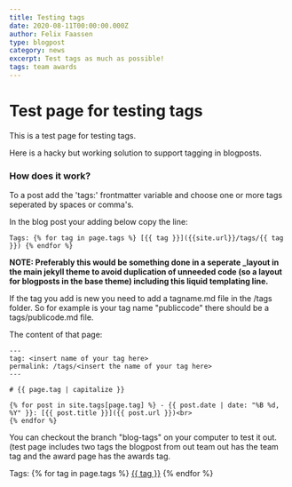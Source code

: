 ```yaml
---
title: Testing tags
date: 2020-08-11T00:00:00.000Z
author: Felix Faassen
type: blogpost
category: news
excerpt: Test tags as much as possible!
tags: team awards
---
```


# Test page for testing tags

This is a test page for testing tags.

Here is a hacky but working solution to support tagging in blogposts.

### How does it work?

To a post add the 'tags:' frontmatter variable and choose one or more tags seperated by spaces or comma's.

In the blog post your adding below copy the line:

```
Tags: {% for tag in page.tags %} [{{ tag }}]({{site.url}}/tags/{{ tag }}) {% endfor %}
```

**NOTE: Preferably this would be something done in a seperate _layout in the main jekyll theme to avoid duplication of unneeded code (so a layout for blogposts in the base theme) including this liquid templating line.**

If the tag you add is new you need to add a tagname.md file in the /tags folder. So for example is your tag name "publiccode" there should be a tags/publicode.md file.

The content of that page:
```
---
tag: <insert name of your tag here>
permalink: /tags/<insert the name of your tag here>
---

# {{ page.tag | capitalize }}

{% for post in site.tags[page.tag] %} - {{ post.date | date: "%B %d, %Y" }}: [{{ post.title }}]({{ post.url }})<br>
{% endfor %}
```  

You can checkout the branch "blog-tags" on your computer to test it out. (test page includes two tags the blogpost from out team out has the team tag and the award page has the awards tag.

Tags: {% for tag in page.tags %} [{{ tag }}](/tags/{{tag}}) {% endfor %}
